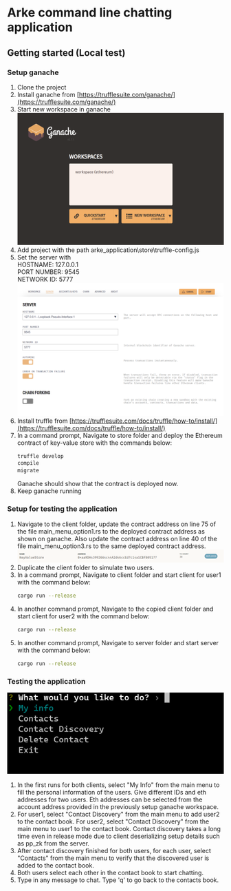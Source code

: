 # Arke command line chatting application

## Getting started (Local test)
### Setup ganache
1. Clone the project
2. Install ganache from [https://trufflesuite.com/ganache/](https://trufflesuite.com/ganache/)
3. Start new workspace in ganache 
   ![setup ganache 3](screenshots/setup_ganache_3.png)
4. Add project with the path arke_application\store\truffle-config.js
5. Set the server with <br/>
    HOSTNAME: 127.0.0.1 <br/>
    PORT NUMBER: 9545 <br/>
    NETWORK ID: 5777 <br/>
    ![setup ganache 5](screenshots/setup_ganache_5.png)
6. Install truffle from [https://trufflesuite.com/docs/truffle/how-to/install/](https://trufflesuite.com/docs/truffle/how-to/install/)
7. In a command prompt, Navigate to store folder and deploy the Ethereum contract of key-value store with the commands below:
   ```sh
   truffle develop
   compile
   migrate
   ```
   Ganache should show that the contract is deployed now.
8. Keep ganache running

### Setup for testing the application
1. Navigate to the client folder, update the contract address on line 75 of the file main_menu_option1.rs to the deployed contract address as shown on ganache. Also update the contract address on line 40 of the file main_menu_option3.rs to the same deployed contract address.
   ![setup for testing the application 1](screenshots/setup_for_testing_the_application_1.png)
2. Duplicate the client folder to simulate two users.
3. In a command prompt, Navigate to client folder and start client for user1 with the command below:
   ```sh
   cargo run --release
   ```
4. In another command prompt, Navigate to the copied client folder and start client for user2 with the command below:
   ```sh
   cargo run --release
   ```
5. In another command prompt, Navigate to server folder and start server with the command below:
   ```sh
   cargo run --release
   ```

### Testing the application
![testing the application](screenshots/testing_the_application.png)
1. In the first runs for both clients, select "My Info" from the main menu to fill the personal information of the users. Give different IDs and eth addresses for two users. Eth addresses can be selected from the account address provided in the previously setup ganache workspace.
2. For user1, select "Contact Discovery" from the main menu to add user2 to the contact book. For user2, select "Contact Discovery" from the main menu to user1 to the contact book. Contact discovery takes a long time even in release mode due to client deserializing setup details such as pp_zk from the server.
3. After contact discovery finished for both users, for each user, select "Contacts" from the main menu to verify that the discovered user is added to the contact book.
4. Both users select each other in the contact book to start chatting.
5. Type in any message to chat. Type 'q' to go back to the contacts book.